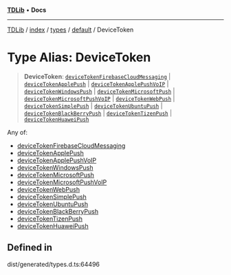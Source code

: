 [**TDLib**](../../../../../../README.md) • **Docs**

***

[TDLib](../../../../../../modules.md) / [index](../../../../../README.md) / [types](../../../README.md) / [default](../README.md) / DeviceToken

# Type Alias: DeviceToken

> **DeviceToken**: [`deviceTokenFirebaseCloudMessaging`](deviceTokenFirebaseCloudMessaging.md) \| [`deviceTokenApplePush`](deviceTokenApplePush.md) \| [`deviceTokenApplePushVoIP`](deviceTokenApplePushVoIP.md) \| [`deviceTokenWindowsPush`](deviceTokenWindowsPush.md) \| [`deviceTokenMicrosoftPush`](deviceTokenMicrosoftPush.md) \| [`deviceTokenMicrosoftPushVoIP`](deviceTokenMicrosoftPushVoIP.md) \| [`deviceTokenWebPush`](deviceTokenWebPush.md) \| [`deviceTokenSimplePush`](deviceTokenSimplePush.md) \| [`deviceTokenUbuntuPush`](deviceTokenUbuntuPush.md) \| [`deviceTokenBlackBerryPush`](deviceTokenBlackBerryPush.md) \| [`deviceTokenTizenPush`](deviceTokenTizenPush.md) \| [`deviceTokenHuaweiPush`](deviceTokenHuaweiPush.md)

Any of:
- [deviceTokenFirebaseCloudMessaging](deviceTokenFirebaseCloudMessaging.md)
- [deviceTokenApplePush](deviceTokenApplePush.md)
- [deviceTokenApplePushVoIP](deviceTokenApplePushVoIP.md)
- [deviceTokenWindowsPush](deviceTokenWindowsPush.md)
- [deviceTokenMicrosoftPush](deviceTokenMicrosoftPush.md)
- [deviceTokenMicrosoftPushVoIP](deviceTokenMicrosoftPushVoIP.md)
- [deviceTokenWebPush](deviceTokenWebPush.md)
- [deviceTokenSimplePush](deviceTokenSimplePush.md)
- [deviceTokenUbuntuPush](deviceTokenUbuntuPush.md)
- [deviceTokenBlackBerryPush](deviceTokenBlackBerryPush.md)
- [deviceTokenTizenPush](deviceTokenTizenPush.md)
- [deviceTokenHuaweiPush](deviceTokenHuaweiPush.md)

## Defined in

dist/generated/types.d.ts:64496
